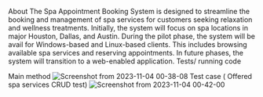 About
The Spa Appointment Booking System is designed to streamline the booking and management of spa services for customers seeking relaxation and wellness treatments. Initially, the system will focus on spa locations in major Houston, Dallas, and Austin. During the pilot phase, the system will be avail for Windows-based and Linux-based clients. This includes browsing available spa services and reserving appointments. In future phases, the system will transition to a web-enabled application. Tests/ running code

Main method
![Screenshot from 2023-11-04 00-38-08](https://github.com/atiangogwel/spaap/assets/128331774/a737919f-ad50-41dd-b826-c61a05d4f91a)
Test case ( Offered spa services CRUD test)
![Screenshot from 2023-11-04 00-42-00](https://github.com/atiangogwel/spaap/assets/128331774/8c5c4937-3dd2-4652-bc30-288ed0e5af00)

